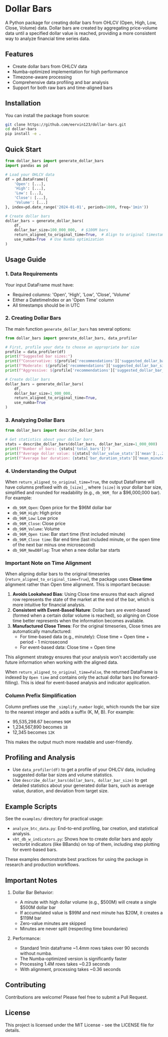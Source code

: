 # Dollar Bars

A Python package for creating dollar bars from OHLCV (Open, High, Low, Close, Volume) data. Dollar bars are created by aggregating price-volume data until a specified dollar value is reached, providing a more consistent way to analyze financial time series data.

## Features

- Create dollar bars from OHLCV data
- Numba-optimized implementation for high performance
- Timezone-aware processing
- Comprehensive data profiling and bar analysis
- Support for both raw bars and time-aligned bars

## Installation

You can install the package from source:

```bash
git clone https://github.com/eervin123/dollar-bars.git
cd dollar-bars
pip install -e .
```

## Quick Start

```python
from dollar_bars import generate_dollar_bars
import pandas as pd

# Load your OHLCV data
df = pd.DataFrame({
    'Open': [...],
    'High': [...],
    'Low': [...],
    'Close': [...],
    'Volume': [...]
}, index=pd.date_range('2024-01-01', periods=1000, freq='1min'))

# Create dollar bars
dollar_bars = generate_dollar_bars(
    df,
    dollar_bar_size=100_000_000,  # $100M bars
    return_aligned_to_original_time=True,  # Align to original timestamps
    use_numba=True  # Use Numba optimization
)
```

## Usage Guide

### 1. Data Requirements

Your input DataFrame must have:

- Required columns: 'Open', 'High', 'Low', 'Close', 'Volume'
- Either a DatetimeIndex or an 'Open Time' column
- All timestamps should be in UTC

### 2. Creating Dollar Bars

The main function `generate_dollar_bars` has several options:

```python
from dollar_bars import generate_dollar_bars, data_profiler

# First, profile your data to choose an appropriate bar size
profile = data_profiler(df)
print(f"Suggested bar sizes:")
print(f"Conservative: ${profile['recommendations']['suggested_dollar_bar_sizes']['conservative']:,.2f}")
print(f"Moderate: ${profile['recommendations']['suggested_dollar_bar_sizes']['moderate']:,.2f}")
print(f"Aggressive: ${profile['recommendations']['suggested_dollar_bar_sizes']['aggressive']:,.2f}")

# Create dollar bars
dollar_bars = generate_dollar_bars(
    df,
    dollar_bar_size=1_000_000,
    return_aligned_to_original_time=True,
    use_numba=True
)
```

### 3. Analyzing Dollar Bars

```python
from dollar_bars import describe_dollar_bars

# Get statistics about your dollar bars
stats = describe_dollar_bars(dollar_bars, dollar_bar_size=1_000_000)
print(f"Number of bars: {stats['total_bars']}")
print(f"Average dollar value: ${stats['dollar_value_stats']['mean']:,.2f}")
print(f"Average bar duration: {stats['bar_duration_stats']['mean_minutes']:.1f} minutes")
```

### 4. Understanding the Output

When `return_aligned_to_original_time=True`, the output DataFrame will have columns prefixed with `db_[size]_`, where `[size]` is your dollar bar size, simplified and rounded for readability (e.g., `db_96M_` for a $96,000,000 bar). For example:

- `db_96M_Open`: Open price for the $96M dollar bar
- `db_96M_High`: High price
- `db_96M_Low`: Low price
- `db_96M_Close`: Close price
- `db_96M_Volume`: Volume
- `db_96M_Open time`: Bar start time (first included minute)
- `db_96M_Close time`: Bar end time (last included minute, or the open time of the next bar minus one microsecond)
- `db_96M_NewDBFlag`: True when a new dollar bar starts

### Important Note on Time Alignment

When aligning dollar bars to the original timeseries (`return_aligned_to_original_time=True`), the package uses **Close time** alignment rather than Open time alignment. This is important because:

1. **Avoids Lookahead Bias**: Using Close time ensures that each aligned row represents the state of the market at the end of the bar, which is more intuitive for financial analysis.
2. **Consistent with Event-Based Nature**: Dollar bars are event-based (formed when a certain dollar volume is reached), so aligning on Close time better represents when the information becomes available.
3. **Manufactured Close Times**: For the original timeseries, Close times are automatically manufactured:
   - For time-based data (e.g., minutely): Close time = Open time + period - 1 microsecond
   - For event-based data: Close time = Open time

This alignment strategy ensures that your analysis won't accidentally use future information when working with the aligned data.

When `return_aligned_to_original_time=False`, the returned DataFrame is indexed by `Open time` and contains only the actual dollar bars (no forward-filling). This is ideal for event-based analysis and indicator application.

### Column Prefix Simplification

Column prefixes use the `_simplify_number` logic, which rounds the bar size to the nearest integer and adds a suffix (K, M, B). For example:
- 95,535,298.67 becomes `96M`
- 1,234,567,890 becomes `1B`
- 12,345 becomes `12K`

This makes the output much more readable and user-friendly.

## Profiling and Analysis

- Use `data_profiler(df)` to get a profile of your OHLCV data, including suggested dollar bar sizes and volume statistics.
- Use `describe_dollar_bars(dollar_bars, dollar_bar_size)` to get detailed statistics about your generated dollar bars, such as average value, duration, and deviation from target size.

## Example Scripts

See the `examples/` directory for practical usage:
- `analyze_btc_data.py`: End-to-end profiling, bar creation, and statistical analysis.
- `vbt_db_w_indicators.py`: Shows how to create dollar bars and apply vectorbt indicators (like BBands) on top of them, including step plotting for event-based bars.

These examples demonstrate best practices for using the package in research and production workflows.

## Important Notes

1. Dollar Bar Behavior:
   - A minute with high dollar volume (e.g., $500M) will create a single $500M dollar bar
   - If accumulated value is $99M and next minute has $20M, it creates a $119M bar
   - Zero-value minutes are skipped
   - Minutes are never split (respecting time boundaries)

2. Performance:
   - Standard 1min dataframe ~1.4mm rows takes over 90 seconds without numba.
   - The Numba-optimized version is significantly faster
   - Processing 1.4M rows takes ~0.23 seconds
   - With alignment, processing takes ~0.36 seconds

## Contributing

Contributions are welcome! Please feel free to submit a Pull Request.

## License

This project is licensed under the MIT License - see the LICENSE file for details. 